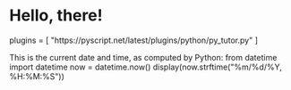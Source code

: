# Hello, there!

<py-config>
  plugins = [
    "https://pyscript.net/latest/plugins/python/py_tutor.py"
  ]
</py-config>

<section class="pyscript">

This is the current date and time, as computed by Python:
<py-script>
from datetime import datetime
now = datetime.now()
display(now.strftime("%m/%d/%Y, %H:%M:%S"))
</py-script>
</section>
